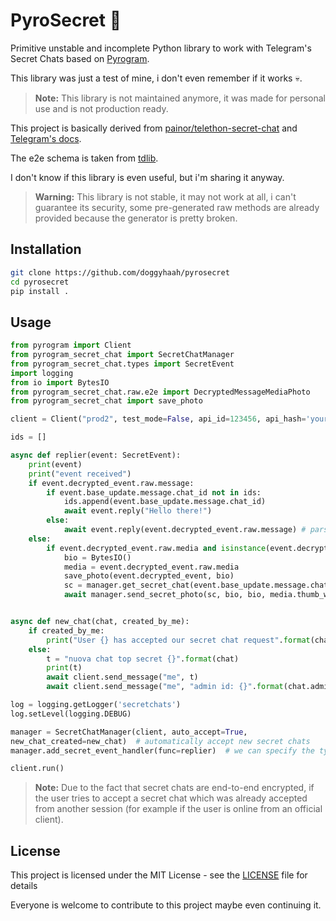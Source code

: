 # PyroSecret 🔐

Primitive unstable and incomplete Python library to work with Telegram's Secret Chats based on [Pyrogram](httpa://github.com/pyrogram/pyrogram).  

This library was just a test of mine, i don't even remember if it works 💀.  

> **Note:** This library is not maintained anymore, it was made for personal use and is not production ready.

This project is basically derived from [painor/telethon-secret-chat](https://github.com/painor/telethon-secret-chat) and [Telegram's docs](https://telegram.org()).

The e2e schema is taken from [tdlib](https://github.com/tdlib/td/blob/master/td/generate/scheme/secret_api.tl).

I don't know if this library is even useful, but i'm sharing it anyway.

> **Warning:** This library is not stable, it may not work at all, i can't guarantee its security, some pre-generated raw methods are already provided because the generator is pretty broken.

## Installation

```bash
git clone https://github.com/doggyhaah/pyrosecret
cd pyrosecret
pip install .
```

## Usage

```python
from pyrogram import Client
from pyrogram_secret_chat import SecretChatManager
from pyrogram_secret_chat.types import SecretEvent
import logging
from io import BytesIO
from pyrogram_secret_chat.raw.e2e import DecryptedMessageMediaPhoto
from pyrogram_secret_chat import save_photo

client = Client("prod2", test_mode=False, api_id=123456, api_hash='yourapihash')

ids = []

async def replier(event: SecretEvent):
    print(event)
    print("event received")
    if event.decrypted_event.raw.message:
        if event.base_update.message.chat_id not in ids:
            ids.append(event.base_update.message.chat_id)
            await event.reply("Hello there!")
        else:
            await event.reply(event.decrypted_event.raw.message) # parse_mode is markdown by default
    else:
        if event.decrypted_event.raw.media and isinstance(event.decrypted_event.raw.media, DecryptedMessageMediaPhoto):
            bio = BytesIO()
            media = event.decrypted_event.raw.media
            save_photo(event.decrypted_event, bio)
            sc = manager.get_secret_chat(event.base_update.message.chat_id)
            await manager.send_secret_photo(sc, bio, bio, media.thumb_w, media.thumb_h, media.w, media.h, media.size, media.caption)


async def new_chat(chat, created_by_me):
    if created_by_me:
        print("User {} has accepted our secret chat request".format(chat))
    else:
        t = "nuova chat top secret {}".format(chat)
        print(t)
        await client.send_message("me", t)
        await client.send_message("me", "admin id: {}".format(chat.admin_id))

log = logging.getLogger('secretchats')
log.setLevel(logging.DEBUG)

manager = SecretChatManager(client, auto_accept=True,
new_chat_created=new_chat)  # automatically accept new secret chats
manager.add_secret_event_handler(func=replier)  # we can specify the type of the event

client.run()
```

> **Note:** Due to the fact that secret chats are end-to-end encrypted, if the user tries to accept a secret chat which was already accepted from another session (for example if the user is online from an official client).

## License

This project is licensed under the MIT License - see the [LICENSE](LICENSE) file for details

Everyone is welcome to contribute to this project maybe even continuing it.
